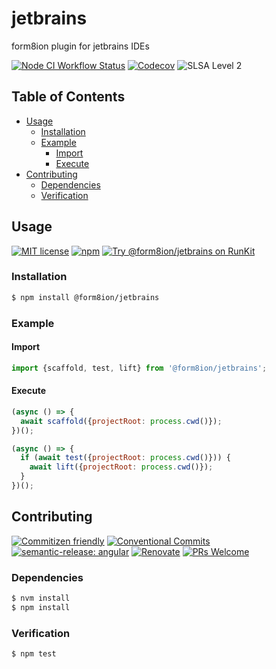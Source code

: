 # jetbrains

form8ion plugin for jetbrains IDEs

<!--status-badges start -->

[![Node CI Workflow Status][github-actions-ci-badge]][github-actions-ci-link]
[![Codecov][coverage-badge]][coverage-link]
![SLSA Level 2][slsa-badge]

<!--status-badges end -->

## Table of Contents

* [Usage](#usage)
  * [Installation](#installation)
  * [Example](#example)
    * [Import](#import)
    * [Execute](#execute)
* [Contributing](#contributing)
  * [Dependencies](#dependencies)
  * [Verification](#verification)

## Usage

<!--consumer-badges start -->

[![MIT license][license-badge]][license-link]
[![npm][npm-badge]][npm-link]
[![Try @form8ion/jetbrains on RunKit][runkit-badge]][runkit-link]

<!--consumer-badges end -->

### Installation

```sh
$ npm install @form8ion/jetbrains
```

### Example

#### Import

```javascript
import {scaffold, test, lift} from '@form8ion/jetbrains';
```

#### Execute

```javascript
(async () => {
  await scaffold({projectRoot: process.cwd()});
})();

(async () => {
  if (await test({projectRoot: process.cwd()})) {
    await lift({projectRoot: process.cwd()});
  }
})();
```

## Contributing

<!--contribution-badges start -->

[![Commitizen friendly][commitizen-badge]][commitizen-link]
[![Conventional Commits][commit-convention-badge]][commit-convention-link]
[![semantic-release: angular][semantic-release-badge]][semantic-release-link]
[![Renovate][renovate-badge]][renovate-link]
[![PRs Welcome][PRs-badge]][PRs-link]

<!--contribution-badges end -->

### Dependencies

```sh
$ nvm install
$ npm install
```

### Verification

```sh
$ npm test
```

[commitizen-link]: http://commitizen.github.io/cz-cli/

[commitizen-badge]: https://img.shields.io/badge/commitizen-friendly-brightgreen.svg

[commit-convention-link]: https://conventionalcommits.org

[commit-convention-badge]: https://img.shields.io/badge/Conventional%20Commits-1.0.0-yellow.svg

[semantic-release-link]: https://github.com/semantic-release/semantic-release

[semantic-release-badge]: https://img.shields.io/badge/semantic--release-angular-e10079?logo=semantic-release

[renovate-link]: https://renovatebot.com

[renovate-badge]: https://img.shields.io/badge/renovate-enabled-brightgreen.svg?logo=renovatebot

[PRs-link]: https://makeapullrequest.com

[PRs-badge]: https://img.shields.io/badge/PRs-welcome-brightgreen.svg

[github-actions-ci-link]: https://github.com/form8ion/jetbrains/actions?query=workflow%3A%22Node.js+CI%22+branch%3Amaster

[github-actions-ci-badge]: https://img.shields.io/github/actions/workflow/status/form8ion/jetbrains/node-ci.yml.svg?branch=master&logo=github

[coverage-link]: https://codecov.io/github/form8ion/jetbrains

[coverage-badge]: https://img.shields.io/codecov/c/github/form8ion/jetbrains?logo=codecov

[slsa-badge]: https://slsa.dev/images/gh-badge-level2.svg

[license-link]: LICENSE

[license-badge]: https://img.shields.io/github/license/form8ion/jetbrains.svg

[npm-link]: https://www.npmjs.com/package/@form8ion/jetbrains

[npm-badge]: https://img.shields.io/npm/v/@form8ion/jetbrains?logo=npm

[runkit-link]: https://npm.runkit.com/@form8ion/jetbrains

[runkit-badge]: https://badge.runkitcdn.com/@form8ion/jetbrains.svg
